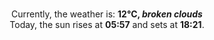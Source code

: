 <p  align="center"><br/>Currently, the weather is: <b> 12°C, <i>broken clouds</i></b></br>Today, the sun rises at <b>05:57</b> and sets at <b>18:21</b>.</p>